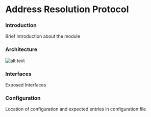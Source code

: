 # Address Resolution Protocol

### Introduction
Brief Introduction about the module

### Architecture
![alt text](https://github.com/SnapRoute/l3/blob/master/arp/docs/ARP.png "Architecture")
### Interfaces
Exposed Interfaces

### Configuration
Location of configuration and expected entries in configuration file

